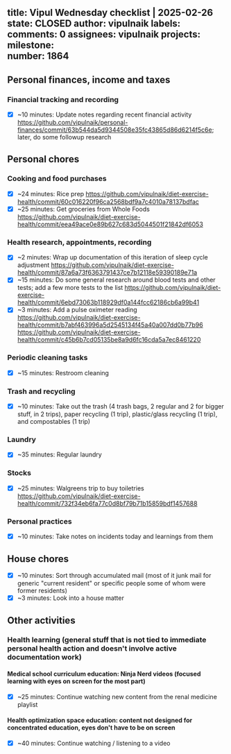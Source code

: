 title:	Vipul Wednesday checklist | 2025-02-26
state:	CLOSED
author:	vipulnaik
labels:	
comments:	0
assignees:	vipulnaik
projects:	
milestone:	
number:	1864
--
## Personal finances, income and taxes

### Financial tracking and recording

- [x] ~10 minutes: Update notes regarding recent financial activity https://github.com/vipulnaik/personal-finances/commit/63b544da5d9344508e35fc43865d86d6214f5c6e; later, do some followup research

## Personal chores

### Cooking and food purchases

- [x] ~24 minutes: Rice prep https://github.com/vipulnaik/diet-exercise-health/commit/60c016220f96ca2568bdf9a7c4010a78137bdfac
- [x] ~25 minutes: Get groceries from Whole Foods https://github.com/vipulnaik/diet-exercise-health/commit/eea49ace0e89b627c683d5044501f21842df6053

### Health research, appointments, recording

- [x] ~2 minutes: Wrap up documentation of this iteration of sleep cycle adjustment https://github.com/vipulnaik/diet-exercise-health/commit/87a6a73f6363791437ce7b12118e59390189e71a
- [x] ~15 minutes: Do some general research around blood tests and other tests; add a few more tests to the list https://github.com/vipulnaik/diet-exercise-health/commit/6ebd73063b118929df0a144fcc62186cb6a99b41
- [x] ~3 minutes: Add a pulse oximeter reading https://github.com/vipulnaik/diet-exercise-health/commit/b7abf463996a5d2545134f45a40a007dd0b77b96 https://github.com/vipulnaik/diet-exercise-health/commit/c45b6b7cd05135be8a9d6fc16cda5a7ec8461220

### Periodic cleaning tasks

- [x] ~15 minutes: Restroom cleaning

### Trash and recycling

- [x] ~10 minutes: Take out the trash (4 trash bags, 2 regular and 2 for bigger stuff, in 2 trips), paper recycling (1 trip), plastic/glass recycling (1 trip), and compostables (1 trip)

### Laundry

- [x] ~35 minutes: Regular laundry

### Stocks

- [x] ~25 minutes: Walgreens trip to buy toiletries https://github.com/vipulnaik/diet-exercise-health/commit/732f34eb6fa77c0d8bf79b71b15859bdf1457688

### Personal practices

- [x] ~10 minutes: Take notes on incidents today and learnings from them

## House chores

- [x] ~10 minutes: Sort through accumulated mail (most of it junk mail for generic "current resident" or specific people some of whom were former residents)
- [x] ~3 minutes: Look into a house matter

## Other activities

### Health learning (general stuff that is not tied to immediate personal health action and doesn't involve active documentation work)

#### Medical school curriculum education: Ninja Nerd videos (focused learning with eyes on screen for the most part)

- [x] ~25 minutes: Continue watching new content from the renal medicine playlist

#### Health optimization space education: content not designed for concentrated education, eyes don't have to be on screen

- [x] ~40 minutes: Continue watching / listening to a video
